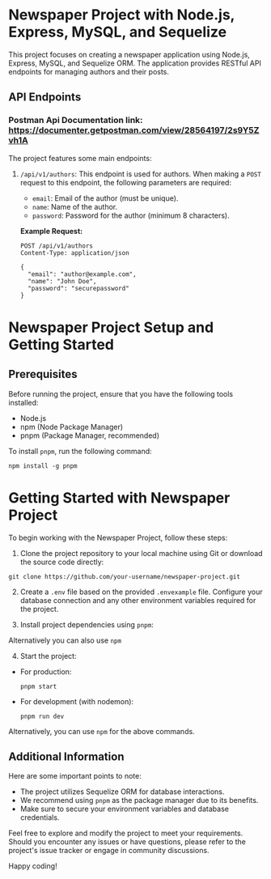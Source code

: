 # Newspaper Project with Node.js, Express, MySQL, and Sequelize

This project focuses on creating a newspaper application using Node.js, Express, MySQL, and Sequelize ORM. The application provides RESTful API endpoints for managing authors and their posts.

## API Endpoints

### Postman Api Documentation link: https://documenter.getpostman.com/view/28564197/2s9Y5Zvh1A

The project features some main endpoints:

1. `/api/v1/authors`: This endpoint is used for authors. When making a `POST` request to this endpoint, the following parameters are required:
   - `email`: Email of the author (must be unique).
   - `name`: Name of the author.
   - `password`: Password for the author (minimum 8 characters).

   **Example Request:**
   ```http
   POST /api/v1/authors
   Content-Type: application/json

   {
     "email": "author@example.com",
     "name": "John Doe",
     "password": "securepassword"
   }

# Newspaper Project Setup and Getting Started

## Prerequisites

Before running the project, ensure that you have the following tools installed:

- Node.js
- npm (Node Package Manager)
- pnpm (Package Manager, recommended)

To install `pnpm`, run the following command:

```npm install -g pnpm```


# Getting Started with Newspaper Project

To begin working with the Newspaper Project, follow these steps:

1. Clone the project repository to your local machine using Git or download the source code directly:

```git clone https://github.com/your-username/newspaper-project.git```


2. Create a `.env` file based on the provided `.envexample` file. Configure your database connection and any other environment variables required for the project.

3. Install project dependencies using `pnpm`:

Alternatively you can also use `npm`

4. Start the project:

- For production:

  ```
  pnpm start
  ```

- For development (with nodemon):

  ```
  pnpm run dev
  ```

Alternatively, you can use `npm` for the above commands.

## Additional Information

Here are some important points to note:

- The project utilizes Sequelize ORM for database interactions.
- We recommend using `pnpm` as the package manager due to its benefits.
- Make sure to secure your environment variables and database credentials.

Feel free to explore and modify the project to meet your requirements. Should you encounter any issues or have questions, please refer to the project's issue tracker or engage in community discussions.

Happy coding!